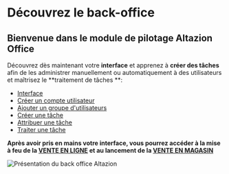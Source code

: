 # Découvrez le back-office

## Bienvenue dans le module de pilotage Altazion Office

Découvrez dès maintenant votre **interface** et apprenez à **créer des tâches** afin de les administrer manuellement ou automatiquement à des utilisateurs et maîtrisez le **traitement de tâches **:

* [Interface](first-step-interface.md)
* [Créer un compte utilisateur](creer-compte.md)
* [Ajouter un groupe d'utilisateurs](/add-group.md)
* [Créer une tâche](edit-tasks.md)
* [Attribuer une tâche](attribuer-task.md)
* [Traiter une tâche](use-tasks.md)

**Après avoir pris en mains votre interface, vous pourrez accéder à la mise à feu de la [VENTE EN LIGNE](/fr-fr/start/vente-online/) et au lancement de la [VENTE EN MAGASIN](/fr-fr/start/vente-mag/)**

![Présentation du back office Altazion](https://datasimplemente.blob.core.windows.net/aide/altazionoffice.png)